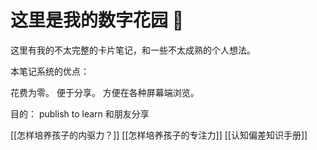 # 这里是我的数字花园 💖


这里有我的不太完整的卡片笔记，和一些不太成熟的个人想法。

本笔记系统的优点：

花费为零。 
便于分享。
方便在各种屏幕端浏览。 

目的：
publish to learn
和朋友分享

[[怎样培养孩子的内驱力？]]
[[怎样培养孩子的专注力]]
[[认知偏差知识手册]]